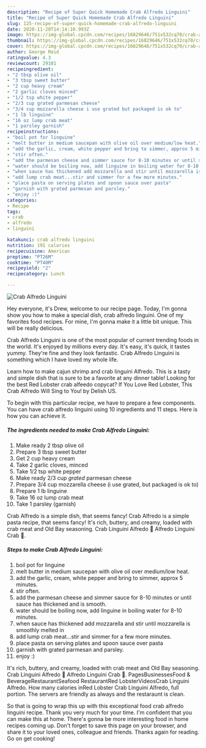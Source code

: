 ```yaml
---
description: "Recipe of Super Quick Homemade Crab Alfredo Linguini"
title: "Recipe of Super Quick Homemade Crab Alfredo Linguini"
slug: 125-recipe-of-super-quick-homemade-crab-alfredo-linguini
date: 2020-11-28T14:14:10.993Z
image: https://img-global.cpcdn.com/recipes/16829646/751x532cq70/crab-alfredo-linguini-recipe-main-photo.jpg
thumbnail: https://img-global.cpcdn.com/recipes/16829646/751x532cq70/crab-alfredo-linguini-recipe-main-photo.jpg
cover: https://img-global.cpcdn.com/recipes/16829646/751x532cq70/crab-alfredo-linguini-recipe-main-photo.jpg
author: George Reid
ratingvalue: 4.3
reviewcount: 29101
recipeingredient:
- "2 tbsp olive oil"
- "3 tbsp sweet butter"
- "2 cup heavy cream"
- "2 garlic cloves minced"
- "1/2 tsp white pepper"
- "2/3 cup grated parmesan cheese"
- "3/4 cup mozzarella cheese i use grated but packaged is ok to"
- "1 lb linguine"
- "16 oz lump crab meat"
- "1 parsley garnish"
recipeinstructions:
- "boil pot for linguine"
- "melt butter in medium saucepan with olive oil over medium/low heat."
- "add the garlic, cream, white pepper and bring to simmer, approx 5 minutes."
- "stir often."
- "add the parmesan cheese and simmer sauce for 8-10 minutes or until sauce has thickened and is smooth."
- "water should be boiling now, add linguine in boiling water for 8-10 minutes."
- "when sauce has thickened add mozzarella and stir until mozzarella is smoothly melted in"
- "add lump crab meat...stir and simmer for a few more minutes."
- "place pasta on serving plates and spoon sauce over pasta"
- "garnish with grated parmesan and parsley."
- "enjoy :)"
categories:
- Recipe
tags:
- crab
- alfredo
- linguini

katakunci: crab alfredo linguini 
nutrition: 191 calories
recipecuisine: American
preptime: "PT26M"
cooktime: "PT40M"
recipeyield: "2"
recipecategory: Lunch

---
```



![Crab Alfredo Linguini](https://img-global.cpcdn.com/recipes/16829646/751x532cq70/crab-alfredo-linguini-recipe-main-photo.jpg)

Hey everyone, it's Drew, welcome to our recipe page. Today, I'm gonna show you how to make a special dish, crab alfredo linguini. One of my favorites food recipes. For mine, I'm gonna make it a little bit unique. This will be really delicious.

Crab Alfredo Linguini is one of the most popular of current trending foods in the world. It's enjoyed by millions every day. It's easy, it's quick, it tastes yummy. They're fine and they look fantastic. Crab Alfredo Linguini is something which I have loved my whole life.

Learn how to make cajun shrimp and crab linguini Alfredo. This is a tasty and simple dish that is sure to be a favorite at any dinner table! Looking for the best Red Lobster crab alfeedo copycat? If You Love Red Lobster, This Crab Alfredo Will Sing to You! by Delish US.


To begin with this particular recipe, we have to prepare a few components. You can have crab alfredo linguini using 10 ingredients and 11 steps. Here is how you can achieve it.

<!--inarticleads1-->

##### The ingredients needed to make Crab Alfredo Linguini:

1. Make ready 2 tbsp olive oil
1. Prepare 3 tbsp sweet butter
1. Get 2 cup heavy cream
1. Take 2 garlic cloves, minced
1. Take 1/2 tsp white pepper
1. Make ready 2/3 cup *grated* parmesan cheese
1. Prepare 3/4 cup mozzarella cheese (i use grated, but packaged is ok to)
1. Prepare 1 lb linguine
1. Take 16 oz lump crab meat
1. Take 1 parsley (garnish)


Crab Alfredo is a simple dish, that seems fancy! Crab Alfredo is a simple pasta recipe, that seems fancy! It&#39;s rich, buttery, and creamy, loaded with crab meat and Old Bay seasoning. Crab Linguini Alfredo 🔄 Alfredo Linguini Crab 🤪. 

<!--inarticleads2-->

##### Steps to make Crab Alfredo Linguini:

1. boil pot for linguine
1. melt butter in medium saucepan with olive oil over medium/low heat.
1. add the garlic, cream, white pepper and bring to simmer, approx 5 minutes.
1. stir often.
1. add the parmesan cheese and simmer sauce for 8-10 minutes or until sauce has thickened and is smooth.
1. water should be boiling now, add linguine in boiling water for 8-10 minutes.
1. when sauce has thickened add mozzarella and stir until mozzarella is smoothly melted in
1. add lump crab meat...stir and simmer for a few more minutes.
1. place pasta on serving plates and spoon sauce over pasta
1. garnish with grated parmesan and parsley.
1. enjoy :)


It&#39;s rich, buttery, and creamy, loaded with crab meat and Old Bay seasoning. Crab Linguini Alfredo 🔄 Alfredo Linguini Crab 🤪. PagesBusinessesFood &amp; BeverageRestaurantSeafood RestaurantRed LobsterVideosCrab Linguini Alfredo. How many calories inRed Lobster Crab Linguini Alfredo, full portion. The servers are friendly as always and the restaraunt is clean. 

So that is going to wrap this up with this exceptional food crab alfredo linguini recipe. Thank you very much for your time. I'm confident that you can make this at home. There's gonna be more interesting food in home recipes coming up. Don't forget to save this page on your browser, and share it to your loved ones, colleague and friends. Thanks again for reading. Go on get cooking!
